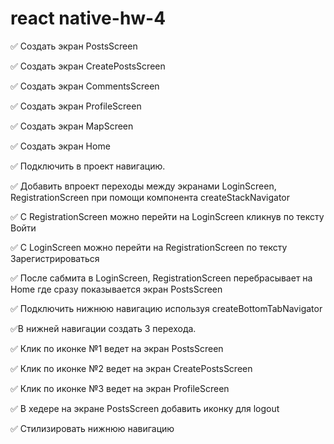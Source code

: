 # react native-hw-4

✅ Создать экран PostsScreen

✅ Создать экран CreatePostsScreen

✅ Создать экран CommentsScreen

✅ Создать экран ProfileScreen

✅ Создать экран MapScreen

✅ Создать экран Home

✅ Подключить в проект навигацию.

✅ Добавить впроект переходы между экранами LoginScreen, RegistrationScreen при
помощи компонента createStackNavigator

✅ C RegistrationScreen можно перейти на LoginScreen кликнув по тексту Войти

✅ C LoginScreen можно перейти на RegistrationScreen по тексту
Зарегистрироваться

✅ После сабмита в LoginScreen, RegistrationScreen перебрасывает на Home где
сразу показывается экран PostsScreen

✅ Подключить нижнюю навигацию используя createBottomTabNavigator

✅В нижней навигации создать 3 перехода.

✅ Клик по иконке №1 ведет на экран PostsScreen

✅ Клик по иконке №2 ведет на экран CreatePostsScreen

✅ Клик по иконке №3 ведет на экран ProfileScreen

✅ В хедере на экране PostsScreen добавить иконку для logout

✅ Стилизировать нижнюю навигацию
